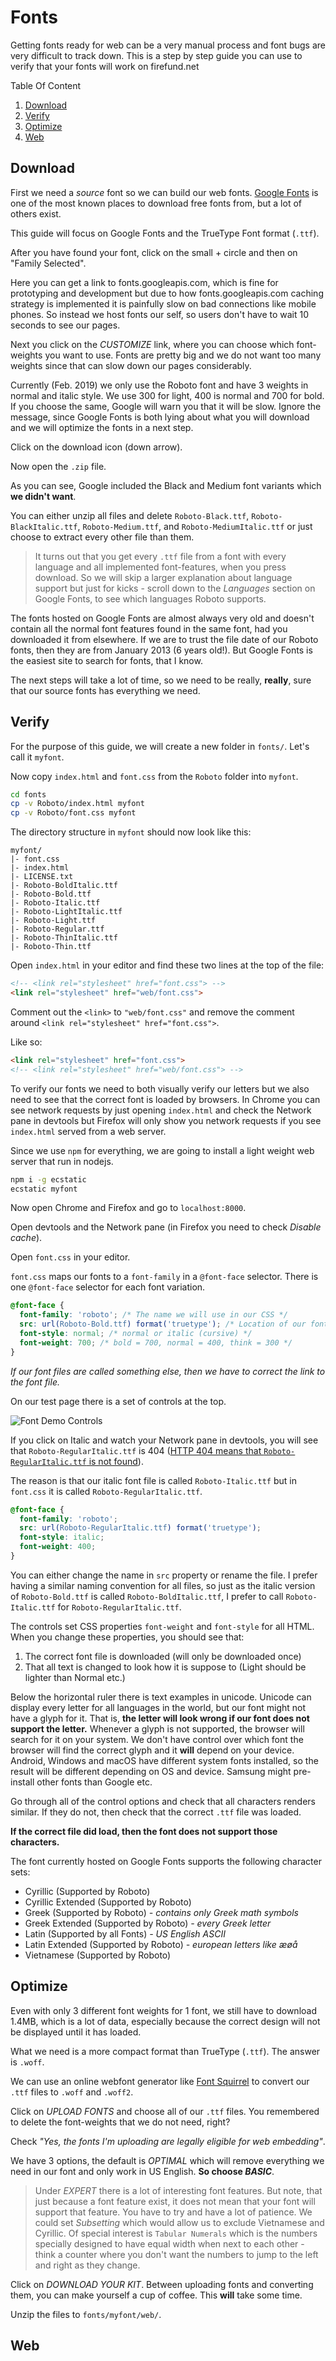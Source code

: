 Fonts
=====

Getting fonts ready for web can be a very manual process and font bugs are very
difficult to track down. This is a step by step guide you can use to verify that
your fonts will work on firefund.net

Table Of Content
1. [Download](#Download)
1. [Verify](#Verify)
1. [Optimize](#Optimize)
1. [Web](#Web)

## Download

First we need a _source_ font so we can build our web fonts.
[Google Fonts](https://fonts.google.com/) is one of the most known places to
download free fonts from, but a lot of others exist.

This guide will focus on Google Fonts and the TrueType Font format (`.ttf`).

After you have found your font, click on the small + circle and then on "Family
Selected".

Here you can get a link to fonts.googleapis.com, which is fine for prototyping and
development but due to how fonts.googleapis.com caching strategy is implemented it
is painfully slow on bad connections like mobile phones. So instead we host fonts
our self, so users don't have to wait 10 seconds to see our pages.

Next you click on the _CUSTOMIZE_ link, where you can choose which font-weights you
want to use. Fonts are pretty big and we do not want too many weights since that can slow down our pages considerably.

Currently (Feb. 2019) we only use the Roboto font and have 3 weights in normal and
italic style.
We use 300 for light, 400 is normal and 700 for bold.
If you choose the same, Google will warn you that it will be slow. Ignore the
message, since Google Fonts is both lying about what you will download and we will
optimize the fonts in a next step.

Click on the download icon (down arrow).

Now open the `.zip` file.

As you can see, Google included the Black and Medium font variants which
**we didn't want**.

You can either unzip all files and delete `Roboto-Black.ttf`,
`Roboto-BlackItalic.ttf`, `Roboto-Medium.ttf`, and `Roboto-MediumItalic.ttf` or
just choose to extract every other file than them.

> It turns out that you get every `.ttf` file from a font with every language
> and all implemented font-features, when you press download. So we will skip a
> larger explanation about language support but just for kicks - scroll
> down to the _Languages_ section on Google Fonts, to see which languages
> Roboto supports.

The fonts hosted on Google Fonts are almost always very old and doesn't contain
all the normal font features found in the same font, had you downloaded it
from elsewhere. If we are to trust the file date of our Roboto fonts, then they
are from January 2013 (6 years old!). But Google Fonts is the easiest site to
search for fonts, that I know.

The next steps will take a lot of time, so we need to be really, **really**, sure
that our source fonts has everything we need.

## Verify

For the purpose of this guide, we will create a new folder in `fonts/`.
Let's call it `myfont`.

Now copy `index.html` and `font.css` from the `Roboto` folder into `myfont`.

```bash
cd fonts
cp -v Roboto/index.html myfont
cp -v Roboto/font.css myfont
```

The directory structure in `myfont` should now look like this:

```
myfont/
|- font.css
|- index.html
|- LICENSE.txt
|- Roboto-BoldItalic.ttf
|- Roboto-Bold.ttf
|- Roboto-Italic.ttf
|- Roboto-LightItalic.ttf
|- Roboto-Light.ttf
|- Roboto-Regular.ttf
|- Roboto-ThinItalic.ttf
|- Roboto-Thin.ttf
```

Open `index.html` in your editor and find these two lines at the top of the file:

```html
<!-- <link rel="stylesheet" href="font.css"> -->
<link rel="stylesheet" href="web/font.css">
```

Comment out the `<link>` to `"web/font.css"` and remove the comment around
`<link rel="stylesheet" href="font.css">`.

Like so:

```html
<link rel="stylesheet" href="font.css">
<!-- <link rel="stylesheet" href="web/font.css"> -->
```

To verify our fonts we need to both visually verify our letters but we also need
to see that the correct font is loaded by browsers. In Chrome you can see
network requests by just opening `index.html` and check the Network pane in
devtools but Firefox will only show you network requests if you see `index.html`
served from a web server.

Since we use `npm` for everything, we are going to install a light weight web
server that run in nodejs.

```bash
npm i -g ecstatic
ecstatic myfont
```

Now open Chrome and Firefox and go to `localhost:8000`.

Open devtools and the Network pane (in Firefox you need to check _Disable cache_).

Open `font.css` in your editor.

`font.css` maps our fonts to a `font-family` in a `@font-face` selector. There
is one `@font-face` selector for each font variation.

```css
@font-face {
  font-family: 'roboto'; /* The name we will use in our CSS */
  src: url(Roboto-Bold.ttf) format('truetype'); /* Location of our font file */
  font-style: normal; /* normal or italic (cursive) */
  font-weight: 700; /* bold = 700, normal = 400, think = 300 */
}
```
_If our font files are called something else, then we have to correct the link
to the font file._

On our test page there is a set of controls at the top.

![Font Demo Controls](docs/font_controls.png)

If you click on Italic and watch your Network pane in devtools, you will see
that `Roboto-RegularItalic.ttf` is 404
([HTTP 404 means that `Roboto-RegularItalic.ttf` is not found](https://httpstatusdogs.com/404-not-found)).

The reason is that our italic font file is called `Roboto-Italic.ttf` but in
`font.css` it is called `Roboto-RegularItalic.ttf`.

```css
@font-face {
  font-family: 'roboto';
  src: url(Roboto-RegularItalic.ttf) format('truetype');
  font-style: italic;
  font-weight: 400;
}
```

You can either change the name in `src` property or rename the file. I prefer
having a similar naming convention for all files, so just as the italic version
of `Roboto-Bold.ttf` is called `Roboto-BoldItalic.ttf`, I prefer to call
`Roboto-Italic.ttf` for `Roboto-RegularItalic.ttf`.

The controls set CSS properties `font-weight` and `font-style` for all HTML.
When you change these properties, you should see that:

1. The correct font file is downloaded (will only be downloaded once)
1. That all text is changed to look how it is suppose to (Light
should be lighter than Normal etc.)

Below the horizontal ruler there is text examples in unicode. Unicode can display
every letter for all languages in the world, but our font might not have a glyph
for it. That is, **the letter will look wrong if our font does not support the letter.**
Whenever a glyph is not supported, the browser will search for it on your system.
We don't have control over which font the browser will find the correct glyph and
it **will** depend on your device. Android, Windows and macOS have different system
fonts installed, so the result will be different depending on OS and device.
Samsung might pre-install other fonts than Google etc.

Go through all of the control options and check that all characters renders similar.
If they do not, then check that the correct `.ttf` file was loaded.

**If the correct file did load, then the font does not support those characters.**

The font currently hosted on Google Fonts supports the following character sets:

+ Cyrillic (Supported by Roboto)
+ Cyrillic Extended (Supported by Roboto)
+ Greek (Supported by Roboto) _- contains only Greek math symbols_
+ Greek Extended (Supported by Roboto) _- every Greek letter_
+ Latin (Supported by all Fonts) _- US English ASCII_
+ Latin Extended (Supported by Roboto) _- european letters like æøå_
+ Vietnamese (Supported by Roboto)


## Optimize

Even with only 3 different font weights for 1 font, we still have to download
1.4MB, which is a lot of data, especially because the correct design will not
be displayed until it has loaded.

What we need is a more compact format than TrueType (`.ttf`).
The answer is `.woff`.

We can use an online webfont generator like
[Font Squirrel](https://www.fontsquirrel.com/tools/webfont-generator)
to convert our `.ttf` files to `.woff` and `.woff2`.

Click on _UPLOAD FONTS_ and choose all of our `.ttf` files. You remembered to
delete the font-weights that we do not need, right?

Check _"Yes, the fonts I'm uploading are legally eligible for web embedding"_.

We have 3 options, the default is _OPTIMAL_ which will remove everything we
need in our font and only work in US English.
**So choose _BASIC_**.

> Under _EXPERT_ there is a lot of interesting font features. But note, that
> just because a font feature exist, it does not mean that your font will
> support that feature. You have to try and have a lot of patience.
> We could set _Subsetting_ which would allow us to exclude Vietnamese
> and Cyrillic. Of special interest
> is `Tabular Numerals` which is the numbers specially designed to have equal
> width when next to each other - think a counter where you don't want the numbers
> to jump to the left and right as they change.

Click on _DOWNLOAD YOUR KIT_.
Between uploading fonts and converting them, you can make yourself a cup of coffee.
This **will** take some time.

Unzip the files to `fonts/myfont/web/`.


## Web



